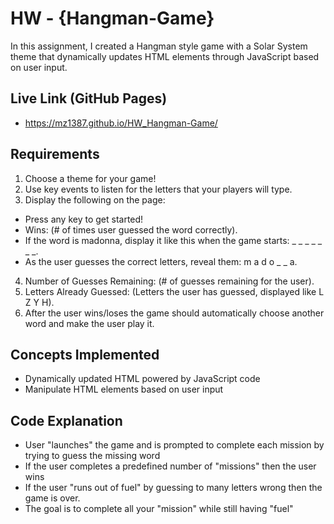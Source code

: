 # HW - {Hangman-Game}
In this assignment, I created a Hangman style game with a Solar System theme that dynamically updates HTML elements through JavaScript based on user input.


## Live Link (GitHub Pages)
- https://mz1387.github.io/HW_Hangman-Game/


## Requirements

1. Choose a theme for your game!
2. Use key events to listen for the letters that your players will type.
3. Display the following on the page:
- Press any key to get started!
- Wins: (# of times user guessed the word correctly).
- If the word is madonna, display it like this when the game starts: _ _ _ _ _ _ _.
- As the user guesses the correct letters, reveal them: m a d o _  _ a.
4. Number of Guesses Remaining: (# of guesses remaining for the user).
5. Letters Already Guessed: (Letters the user has guessed, displayed like L Z Y H).
6. After the user wins/loses the game should automatically choose another word and make the user play it.

## Concepts Implemented

- Dynamically updated HTML powered by JavaScript code
- Manipulate HTML elements based on user input


## Code Explanation
- User "launches" the game and is prompted to complete each mission by trying to guess the missing word
- If the user completes a predefined number of "missions" then the user wins
- If the user "runs out of fuel" by guessing to many letters wrong then the game is over.
- The goal is to complete all your "mission" while still having "fuel"
